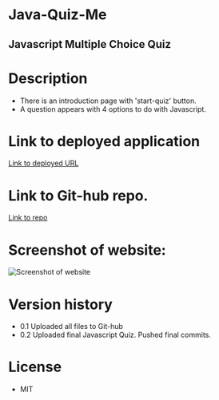 # Java-Quiz-Me
## Javascript Multiple Choice Quiz

# Description

- There is an introduction page with 'start-quiz' button.
- A question appears with 4 options to do with Javascript.

# Link to deployed application

[Link to deployed URL](https://laura-kam.github.io/Java-Quiz-Me/)

# Link to Git-hub repo.

[Link to repo](https://github.com/Laura-Kam/Java-Quiz-Me)

# Screenshot of website:

![Screenshot of website](https://github.com/Laura-Kam/Java-Quiz-Me/issues/1#issue-1318418629)

# Version history

- 0.1 Uploaded all files to Git-hub
- 0.2 Uploaded final Javascript Quiz. Pushed final commits.

# License

- MIT
